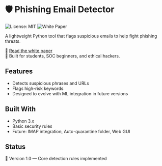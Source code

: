 # 🛡️ Phishing Email Detector

![License: MIT](https://img.shields.io/badge/License-MIT-yellow.svg)
![White Paper](https://img.shields.io/badge/White%20Paper-Published-blue)

A lightweight Python tool that flags suspicious emails to help fight phishing threats.

📄 [Read the white paper](https://github.com/Ziyad-SEC/phishing-email-detector/blob/main/Phishing%20Detector%20Whitepaper.docx)  
🧪 Built for students, SOC beginners, and ethical hackers.

## Features
- Detects suspicious phrases and URLs
- Flags high-risk keywords
- Designed to evolve with ML integration in future versions

## Built With
- Python 3.x
- Basic security rules
- Future: IMAP integration, Auto-quarantine folder, Web GUI

## Status
🚧 Version 1.0 — Core detection rules implemented


